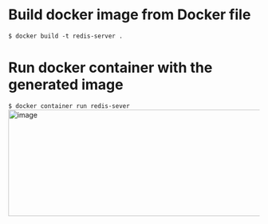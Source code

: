 # Build docker image from Docker file
`$ docker build -t redis-server .`
# Run docker container with the generated image
`$ docker container run redis-sever`  
<img width="1541" height="213" alt="image" src="https://github.com/user-attachments/assets/629cbc30-20a0-4e14-a9f1-e9c1ac84c6c0" />
